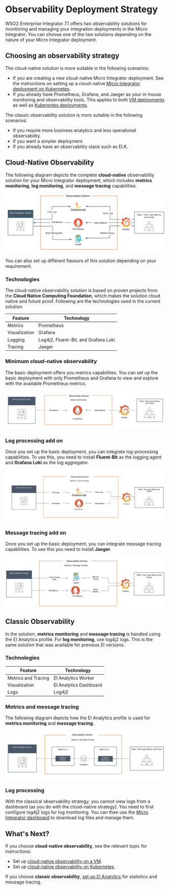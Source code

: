 # Observability Deployment Strategy

WSO2 Enterprise Integrator 7.1 offers two observability solutions for monitoring and managing your integration deployments in the Micro Integrator. You can choose one of the two solutions depending on the nature of your Micro Integrator deployment. 

## Choosing an observability strategy

The cloud-native solution is more suitable in the following scenarios:

- If you are creating a new cloud-native Micro Integrator deployment. See the instructions on setting up a cloud-native [Micro Integrator deployment on Kubernetes](../../../setup/deployment/kubernetes_deployment_patterns).
- If you already have Prometheus, Grafana, and Jaeger as your in-house monitoring and observability tools. This applies to both [VM deployments](../../../setup/deployment/deploying_wso2_ei) as well as [Kuberentes deployments](../../../setup/deployment/kubernetes_deployment_patterns).

The classic observability solution is more suitable in the following scenarios:

- If you require more business analytics and less operational observability.
- If you want a simpler deployment.
- If you already have an observability stack such as ELK.

## Cloud-Native Observability

The following diagram depicts the complete **cloud-native** observability solution for your Micro Integrator deployment, which includes **metrics monitoring**, **log monitoring**, and **message tracing** capabilities.

![Cloud Native Deployment Architecture](../../assets/img/monitoring-dashboard/cloud-native-deployment-architecture.png)

You can also set up different flavours of this solution depending on your requirement.

### Technologies

The cloud-native observability solution is based on proven projects from the **Cloud Native Computing Foundation**, which makes the solution cloud native and future proof. Following are the technologies used in the current solution:

| **Feature**   | **Technology**              |
|---------------|-----------------------------|
| Metrics       | Prometheus                  |
| Visualization | Grafana                     |
| Logging       | Log4j2, Fluent-Bit, and Grafana Loki |
| Tracing       | Jaeger                      |


### Minimum cloud-native observability

The basic deployment offers you metrics capabilities. You can set up the basic deployment with only Prometheus and Grafana to view and explore with the available Prometheus metrics.

![Cloud Native Deployment - Minimum](../../assets/img/monitoring-dashboard/cloud-native-observability-metrics.png)

### Log processing add on
 
Once you set up the basic deployment, you can integrate log-processing capabilities. To use this, you need to install **Fluent-Bit** as the logging agent and **Grafana Loki** as the log aggregator.

![Cloud Native Deployment with Logs](../../assets/img/monitoring-dashboard/cloud-native-observability-logs.png)

### Message tracing add on

Once you set up the basic deployment, you can integrate message tracing capabilities. To use this you need to install **Jaeger**.  

![Cloud Native Deployment with Tracing](../../assets/img/monitoring-dashboard/cloud-native-observability-tracing.png)

## Classic Observability

In the solution, **metrics monitoring** and **message tracing** is handled using the EI Analytics profile. For **log monitoring**, use log4j2 logs. This is the same solution that was available for previous EI versions.

### Technologies

| **Feature**   | **Technology**              |
|---------------|-----------------------------|
| Metrics and Tracing       | EI Analytics Worker         |
| Visualization | EI Analytics Dashboard      |
| Logs  | Log4j2 |


### Metrics and message tracing

The following diagram depicts how the EI Analytics profile is used for **metrics monitoring** and **message tracing**.

![EI-Analytics Observability](../../assets/img/monitoring-dashboard/classic-observability-architecture.png)

### Log processing

With the classical observability strategy, you cannot view logs from a dashboard (as you do with the cloud-native strategy). You need to first configure log4j2 logs for log monitoring. You can then use the [Micro Integrator dashboard](../../../administer-and-observe/working-with-monitoring-dashboard) to download log files and manage them.

## What's Next?

If you choose **cloud-native observability**, see the relevant topic for instructions:

-	Set up <a href="../../../setup/observability/setting-up-minimum-basic-observability-deployment">cloud-native observability on a VM</a>.
-	Set up <a href="../../../setup/observability/setting-up-cloud-native-observability-in-kubernetes">cloud-native observability on Kubernetes</a>.

If you choose **classic observability**, <a href="../../../setup/observability/setting-up-classic-observability-deployment">set up EI Analytics</a> for statistics and message tracing.
